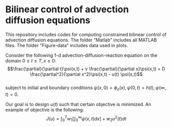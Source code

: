 # Bilinear control of advection diffusion equations

This repository includes codes for computing constrained bilinear control of advection diffusion equations.
The folder "Matlab" includes all MATLAB files.
The folder "Figure-data" includes data used in plots.

Consider the following 1-d advection-diffusion-reaction equation on the domain $0\leq t\leq T,x\geq0$:\
$$\frac{\partial}{\partial t}\psi(x,t) + v \frac{\partial}{\partial x}\psi(x,t) = D \frac{\partial^2}{\partial x^2}\psi(x,t) - u(t) \psi(x,t)$$\
subject to initial and boundary conditions $\psi(x,0)=\phi_o(x),\psi(0,t)=h(t),\psi(\infty,t)=0$. 

Our goal is to design $u(t)$ such that certain objective is minimized.
An example of objective is the following:\
$$J(u)=\int_{0}^{T}w_1\left[\int_{0}^{\infty}\psi(x,t) dx\right]  + w_2u^2(t)dt$$
